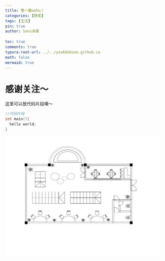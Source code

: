 ```yaml
---
title: 第一篇wohu！
categories: [随笔]
tags: [生活]
pin: true
author: Sans泽霖

toc: true
comments: true
typora-root-url: ../../yzw6deboom.github.io
math: false
mermaid: true
---
```


# 感谢关注～ 


这里可以放代码片段噢～
```c++
//代码片段
int main(){
  hello world;
}
```

![store](/assets/blog_res/2021-03-30-hello-world.assets/store.jpg)